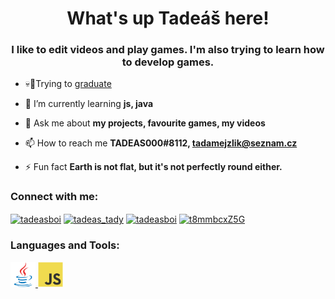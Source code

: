 <h1 align="center">What's up Tadeáš here!</h1>
<h3 align="center">I like to edit videos and play games. I'm also trying to learn how to develop games.</h3>

- 💀🔫Trying to [graduate](https://www.spsmb.cz/)

- 🌱 I’m currently learning **js, java**

- 💬 Ask me about **my projects, favourite games, my videos**

- 📫 How to reach me **TADEAS000#8112, tadamejzlik@seznam.cz**

- ⚡ Fun fact **Earth is not flat, but it's not perfectly round either.**

<h3 align="left">Connect with me:</h3>
<p align="left">
<a href="https://twitter.com/tadeasboi" target="blank"><img align="center" src="https://raw.githubusercontent.com/rahuldkjain/github-profile-readme-generator/master/src/images/icons/Social/twitter.svg" alt="tadeasboi" height="30" width="40" /></a>
<a href="https://instagram.com/tadeas_tady" target="blank"><img align="center" src="https://raw.githubusercontent.com/rahuldkjain/github-profile-readme-generator/master/src/images/icons/Social/instagram.svg" alt="tadeas_tady" height="30" width="40" /></a>
<a href="https://www.youtube.com/c/DrakoviVlogycz" target="blank"><img align="center" src="https://raw.githubusercontent.com/rahuldkjain/github-profile-readme-generator/master/src/images/icons/Social/youtube.svg" alt="tadeasboi" height="30" width="40" /></a>
<a href="https://discord.gg/t8mmbcxZ5G" target="blank"><img align="center" src="https://raw.githubusercontent.com/rahuldkjain/github-profile-readme-generator/master/src/images/icons/Social/discord.svg" alt="t8mmbcxZ5G" height="30" width="40" /></a>
</p>

<h3 align="left">Languages and Tools:</h3>
<p align="left"> <a href="https://www.java.com" target="_blank" rel="noreferrer"> <img src="https://raw.githubusercontent.com/devicons/devicon/master/icons/java/java-original.svg" alt="java" width="40" height="40"/> </a> <a href="https://developer.mozilla.org/en-US/docs/Web/JavaScript" target="_blank" rel="noreferrer"> <img src="https://raw.githubusercontent.com/devicons/devicon/master/icons/javascript/javascript-original.svg" alt="javascript" width="40" height="40"/> </a> </p>
